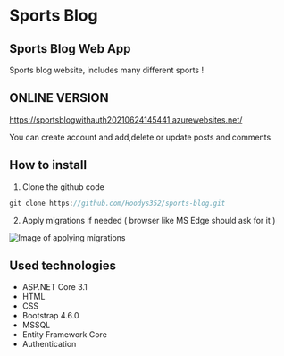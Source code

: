 # Sports Blog

## Sports Blog Web App

Sports blog website, includes many different sports !

## ONLINE VERSION

https://sportsblogwithauth20210624145441.azurewebsites.net/

You can create account and add,delete or update posts and comments

## How to install

1. Clone the github code
  ```javascript
  git clone https://github.com/Hoodys352/sports-blog.git
  ```
2. Apply migrations if needed ( browser like MS Edge should ask for it )

![Image of applying migrations](https://codedocu.com/Daten/Images/2/Image_2151_1.jpg)


## Used technologies

* ASP.NET Core 3.1
* HTML
* CSS
* Bootstrap 4.6.0
* MSSQL
* Entity Framework Core
* Authentication
